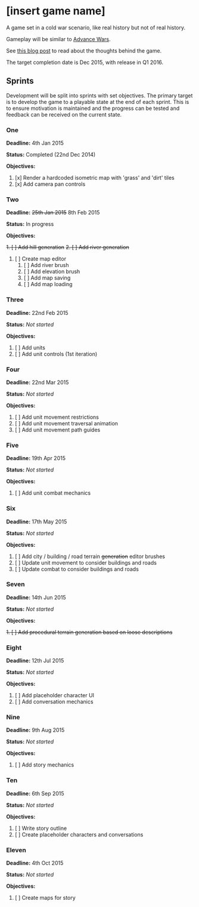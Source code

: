 # [insert game name]

A game set in a cold war scenario, like real history but not of real history.

Gameplay will be similar to [Advance Wars](http://en.wikipedia.org/wiki/Advance_Wars).

See [this blog post](http://gelatindesign.co.uk/games/a-road-to-creating-indie-games)
to read about the thoughts behind the game.

The target completion date is Dec 2015, with release in Q1 2016.


## Sprints

Development will be split into sprints with set objectives. The primary target
is to develop the game to a playable state at the end of each sprint. This is
to ensure motivation is maintained and the progress can be tested and feedback
can be received on the current state.


### One

**Deadline:** 4th Jan 2015

**Status:** Completed (22nd Dec 2014)

**Objectives:**

1. [x] Render a hardcoded isometric map with 'grass' and 'dirt' tiles
2. [x] Add camera pan controls


### Two

**Deadline:** ~~25th Jan 2015~~ 8th Feb 2015

**Status:** In progress

**Objectives:**

~~1. [ ] Add hill generation~~
~~2. [ ] Add river generation~~
1. [ ] Create map editor
    1. [ ] Add river brush
    2. [ ] Add elevation brush
    3. [ ] Add map saving
    4. [ ] Add map loading


### Three

**Deadline:** 22nd Feb 2015

**Status:** _Not started_

**Objectives:**

1. [ ] Add units
2. [ ] Add unit controls (1st iteration)


### Four

**Deadline:** 22nd Mar 2015

**Status:** _Not started_

**Objectives:**

1. [ ] Add unit movement restrictions
2. [ ] Add unit movement traversal animation
3. [ ] Add unit movement path guides


### Five

**Deadline:** 19th Apr 2015

**Status:** _Not started_

**Objectives:**

1. [ ] Add unit combat mechanics


### Six

**Deadline:** 17th May 2015

**Status:** _Not started_

**Objectives:**

1. [ ] Add city / building / road terrain ~~generation~~ editor brushes
2. [ ] Update unit movement to consider buildings and roads
3. [ ] Update combat to consider buildings and roads


### Seven

**Deadline:** 14th Jun 2015

**Status:** _Not started_

**Objectives:**

~~1. [ ] Add procedural terrain generation based on loose descriptions~~


### Eight

**Deadline:** 12th Jul 2015

**Status:** _Not started_

**Objectives:**

1. [ ] Add placeholder character UI
2. [ ] Add conversation mechanics


### Nine

**Deadline:** 9th Aug 2015

**Status:** _Not started_

**Objectives:**

1. [ ] Add story mechanics


### Ten

**Deadline:** 6th Sep 2015

**Status:** _Not started_

**Objectives:**

1. [ ] Write story outline
2. [ ] Create placeholder characters and conversations


### Eleven

**Deadline:** 4th Oct 2015

**Status:** _Not started_

**Objectives:**

1. [ ] Create maps for story
